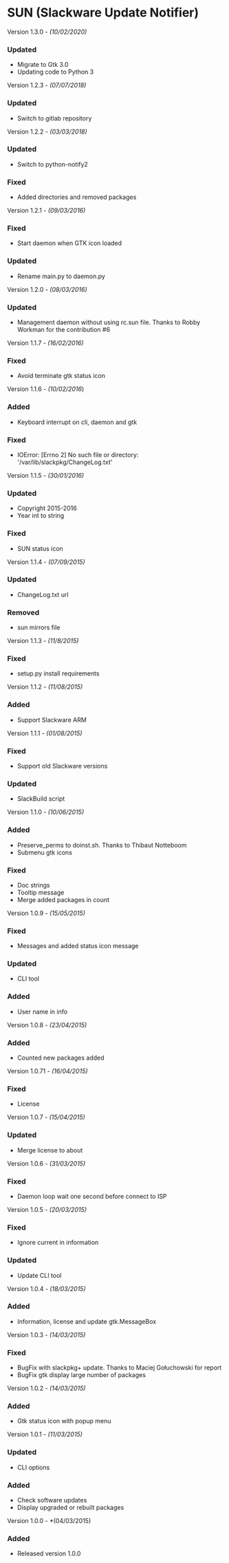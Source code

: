 SUN (Slackware Update Notifier)
===============================

Version 1.3.0 - *(10/02/2020)*
### Updated
- Migrate to Gtk 3.0
- Updating code to Python 3

Version 1.2.3 - *(07/07/2018)*
### Updated
- Switch to gitlab repository

Version 1.2.2 - *(03/03/2018)*
### Updated
- Switch to python-notify2
### Fixed
- Added directories and removed packages

Version 1.2.1 - *(09/03/2016)*
### Fixed
- Start daemon when GTK icon loaded
### Updated
- Rename main.py to daemon.py 

Version 1.2.0 - *(08/03/2016)*
### Updated
- Management daemon without using rc.sun file. Thanks to Robby
Workman for the contribution #6

Version 1.1.7 - *(16/02/2016)*
### Fixed
- Avoid terminate gtk status icon

Version 1.1.6 - *(10/02/2016*)
### Added
- Keyboard interrupt on cli, daemon and gtk
### Fixed
- IOError: [Errno 2] No such file or directory: '/var/lib/slackpkg/ChangeLog.txt'

Version 1.1.5 - *(30/01/2016)*
### Updated
- Copyright 2015-2016
- Year int to string
### Fixed
- SUN status icon

Version 1.1.4 - *(07/09/2015)*
### Updated
- ChangeLog.txt url
### Removed
- sun mirrors file

Version 1.1.3 - *(11/8/2015)*
### Fixed
- setup.py install requirements

Version 1.1.2 - *(11/08/2015)*
### Added
- Support Slackware ARM

Version 1.1.1 - *(01/08/2015)*
### Fixed
- Support old Slackware versions
### Updated
- SlackBuild script

Version 1.1.0 - *(10/06/2015)*
### Added
- Preserve_perms to doinst.sh. Thanks to Thibaut Notteboom
- Submenu gtk icons
### Fixed
- Doc strings
- Tooltip message
- Merge added packages in count

Version 1.0.9 - *(15/05/2015)*
### Fixed
- Messages and added status icon message
### Updated
- CLI tool
### Added
- User name in info

Version 1.0.8 - *(23/04/2015)*
### Added
- Counted new packages added

Version 1.0.71 - *(16/04/2015)*
### Fixed
- License

Version 1.0.7 - *(15/04/2015)*
### Updated
- Merge license to about

Version 1.0.6 - *(31/03/2015)*
### Fixed
- Daemon loop wait one second before connect to ISP

Version 1.0.5 - *(20/03/2015)*
### Fixed
- Ignore current in information
### Updated
- Update CLI tool

Version 1.0.4 - *(18/03/2015)*
### Added
- Information, license and update gtk.MessageBox

Version 1.0.3 - *(14/03/2015)*
### Fixed
- BugFix with slackpkg+ update. Thanks to Maciej Gołuchowski for report
- BugFix gtk display large number of packages

Version 1.0.2 - *(14/03/2015)*
### Added
- Gtk status icon with popup menu

Version 1.0.1 - *(11/03/2015)*
### Updated
- CLI options
### Added
- Check software updates
- Display upgraded or rebuilt packages

Version 1.0.0 - *(04/03/2015)
### Added
- Released version 1.0.0
